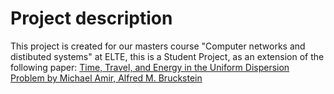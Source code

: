 # Project description
This project is created for our masters course "Computer networks and distibuted systems" at ELTE, this is a Student Project, as an extension of the following paper: [Time, Travel, and Energy in the Uniform Dispersion Problem by Michael Amir, Alfred M. Bruckstein](https://arxiv.org/pdf/2404.19564)
